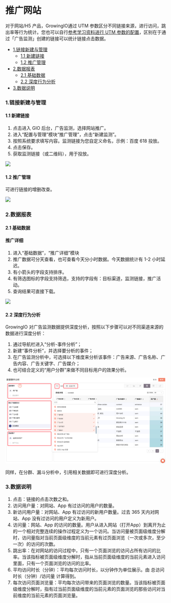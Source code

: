 # 推广网站

对于网站/H5 产品，GrowingIO通过 UTM 参数区分不同链接来源，进行访问，跳出率等行为统计。您也可以自行[参考学习资料进行 UTM 参数的配置](utm-parameters.md)，区别在于通过「广告监测」创建的链接可以统计链接点击数据。

* [1.链接新建与管理](web-marketing.md#1)
  * [1.1 新建链接](web-marketing.md#11)
  * [1.2 推广管理](web-marketing.md#12)
* [2.数据报表](web-marketing.md#2)
  * [2.1 基础数据](web-marketing.md#21)
  * [2.2 深度行为分析](web-marketing.md#22)
* [3.数据说明](web-marketing.md#3)

### 1.链接新建与管理 <a id="1"></a>

#### 1.1 新建链接 <a id="11"></a>

1. 点击进入 GIO 后台，广告监测，选择网站推广。
2. 进入“配置与管理”模块“推广管理”，点击“新建监测”。
3. 按照系统要求填写内容。监测链接为您自定义命名，示例：百度 618 投放。
4. 点击保存。
5. 获取监测链接（或二维码），用于投放。

![](https://docs.growingio.com/.gitbook/assets/1%20%283%29.png)

#### 1.2 推广管理 <a id="12"></a>

可进行链接的增删改查。

![](https://docs.growingio.com/.gitbook/assets/4%20%282%29.png)

### 2.数据报表 <a id="2"></a>

#### 2.1 基础数据 <a id="21"></a>

#### 推广详细 <a id="&#x63A8;&#x5E7F;&#x8BE6;&#x7EC6;"></a>

1. 进入“基础数据”，“推广详细”模块
2. 推广数据可分天查看，也可查看今天分小时数据。今天数据统计有 1-2 小时延迟。
3. 有小箭头的字段支持排序。
4. 有筛选图标的字段支持筛选，支持的字段有：目标渠道，监测链接，推广活动。
5. 查询结果可直接下载。

![](https://docs.growingio.com/.gitbook/assets/2%20%285%29.png)

#### 2.2 深度行为分析 <a id="22"></a>

GrowingIO 对广告监测数据提供深度分析，按照以下步骤可以对不同渠道来源的数据进行深度分析：

1. 通过导航栏进入“分析-事件分析”；
2. 新建“事件分析”，并选择要分析的事件；
3. 在广告监测分析中，可选择以下维度来分析该事件：广告来源、广告名称、广告内容、广告关键字、广告媒介；
4. 也可结合定义的“用户分群”来做不同目标用户的效果分析。

![](../.gitbook/assets/fc7a5d00-edfb-4b53-924d-2a11a072c9fa.png)

同样，在分群、漏斗分析中，引用相关数据即可进行深度分析。

### 3.数据说明 <a id="3"></a>

1. 点击：链接的点击次数之和。
2. 访问用户量：对网站、App 有过访问的用户的数量。
3. 新访问用户量：对网站、App 有过访问的新用户数量。过去 365 天内对网站、App 没有过访问的用户定义为新用户。
4. 访问量：网站、App 的访问的数量。用户从进入网站（打开App）到离开为止的一个相对完整连续的操作过程定义为一个访问。当访问量被页面级维度分解时，访问量指对当前页面级维度的当前元素有过页面浏览（一次或多次，至少一次）的访问的次数。
5. 跳出率：在对网站的访问过程中，只有一个页面浏览的访问占所有访问的比率。当该指标被页面级维度分解时，指从当前页面级维度的当前元素进入访问里面，只有一个页面浏览的访问的比率。
6. 平均访问时长（分钟）：平均每次访问时长，以分钟作为单位展示。由 总访问时长（分钟）/访问量 计算得到。
7. 每次访问页面浏览量：平均每次访问带来的页面浏览的数量。当该指标被页面级维度分解时，指有过当前页面级维度的当前元素的页面浏览的那些访问对当前维度的当前元素的页面浏览量。

